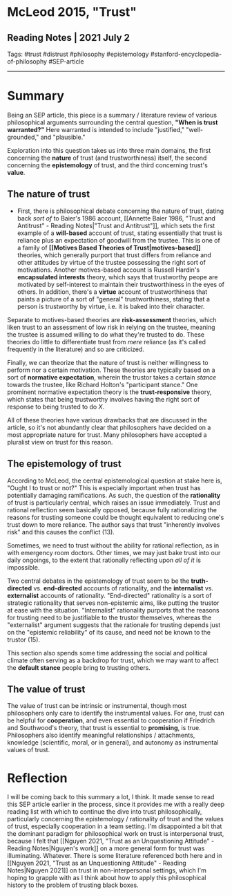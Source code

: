 # McLeod 2015, "Trust"
## Reading Notes | 2021 July 2
Tags: #trust #distrust #philosophy #epistemology #stanford-encyclopedia-of-philosophy #SEP-article
___
# Summary
Being an SEP article, this piece is a summary / literature review of various philosophical arguments surrounding the central question, **"When is trust warranted?"** Here warranted is intended to include "justified," "well-grounded," and "plausible."

Exploration into this question takes us into three main domains, the first concerning the **nature** of trust (and trustworthiness) itself, the second concerning the **epistemology** of trust, and the third concerning trust's **value**.

## The nature of trust
- First, there is philosophical debate concerning the nature of trust, dating back *sort of* to Baier's 1986 account, [[Annette Baier 1986, "Trust and Antitrust" - Reading Notes|"Trust and Antitrust"]], which sets the first example of a **will-based** account of trust, stating essentially that trust is reliance plus an expectation of goodwill from the trustee. This is one of a family of **[[Motives Based Theories of Trust|motives-based]]** theories, which generally purport that trust differs from reliance and other attitudes by virtue of the trustee possessing the right sort of motivations. Another motives-based account is Russell Hardin's **encapsulated interests** theory, which says that trustworthy peope are motivated by self-interest to maintain their trustworthiness in the eyes of others. In addition, there's a **virtue** account of trustworthiness that paints a picture of a sort of "general" trustworthiness, stating that a person is trustworthy by virtue, i.e. it is baked into their character.

Separate to motives-based theories are **risk-assessment** theories, which liken trust to an assessment of low risk in relying on the trustee, meaning the trustee is assumed willing to do what they're trusted to do. These theories do little to differentiate trust from *mere* reliance (as it's called frequently in the literature) and so are criticized.

Finally, we can theorize that the nature of trust is neither willingness to perform nor a certain motivation. These theories are typically based on a sort of **normative expectation**, wherein the trustor takes a certain *stance* towards the trustee, like Richard Holton's "participant stance." One prominent normative expectation theory is the **trust-responsive** theory, which states that being trustworthy involves having the right sort of response to being trusted to do *X*.

All of these theories have various drawbacks that are discussed in the article, so it's not abundantly clear that philosophers have decided on a most appropriate nature for trust. Many philosophers have accepted a pluralist view on trust for this reason.

## The epistemology of trust
According to McLeod, the central epistemological question at stake here is, "Ought I to trust or not?" This is especially important when trust has potentially damaging ramifications. As such, the question of the **rationality** of trust is particularly central, which raises an issue immediately. Trust and rational reflection seem basically opposed, because fully rationalizing the reasons for trusting someone could be thought equivalent to reducing one's trust down to mere reliance. The author says that trust "inherently involves risk" and this causes the conflict (13).

Sometimes, we need to trust without the ability for rational reflection, as in with emergency room doctors. Other times, we may just bake trust into our daily ongoings, to the extent that rationally reflecting upon *all of it* is impossible.

Two central debates in the epistemology of trust seem to be the **truth-directed** vs. **end-directed** accounts of rationality, and the **internalist** vs. **externalist** accounts of rationality. "End-directed" rationality is a sort of strategic rationality that serves non-epistemic aims, like putting the trustor at ease with the situation. "Internalist" rationality purports that the reasons for trusting need to be justifiable to the trustor themselves, whereas the "externalist" argument suggests that the rationale for trusting depends just on the "epistemic reliability" of its cause, and need not be known to the trustor (15).

This section also spends some time addressing the social and political climate often serving as a backdrop for trust, which we may want to affect the **default stance** people bring to trusting others.

## The value of trust
The value of trust can be intrinsic or instrumental, though most philosophers only care to identify the instrumental values. For one, trust can be helpful for **cooperation**, and even essential to cooperation if Friedrich and Southwood's theory, that trust is essential to **promising**, is true. Philosophers also identify meaningful relationships / attachments, knowledge (scientific, moral, or in general), and autonomy as instrumental values of trust.

# Reflection
I will be coming back to this summary a lot, I think. It made sense to read this SEP article earlier in the process, since it provides me with a really deep reading list with which to continue the dive into trust philosophically, particularly concerning the epistemology / rationality of trust and the values of trust, especially cooperation in a team setting. I'm disappointed a bit that the dominant paradigm for philosophical work on trust is interpersonal trust, because I felt that [[Nguyen 2021, "Trust as an Unquestioning Attitude" - Reading Notes|Nguyen's work]] on a more general form for trust was illuminating. Whatever. There is some literature referenced both here and in [[Nguyen 2021, "Trust as an Unquestioning Attitude" - Reading Notes|Nguyen 2021]] on trust in non-interpersonal settings, which I'm hoping to grapple with as I think about how to apply this philosophical history to the problem of trusting black boxes.